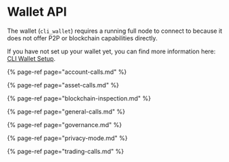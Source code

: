 # Wallet API

The wallet \(`cli_wallet`\) requires a running full node to connect to because it does not offer P2P or blockchain capabilities directly.

If you have not set up your wallet yet, you can find more information here: [CLI Wallet Setup](../../witnesses/setting-up-a-witness-node./#cli-wallet-setup).

{% page-ref page="account-calls.md" %}

{% page-ref page="asset-calls.md" %}

{% page-ref page="blockchain-inspection.md" %}

{% page-ref page="general-calls.md" %}

{% page-ref page="governance.md" %}

{% page-ref page="privacy-mode.md" %}

{% page-ref page="trading-calls.md" %}

  



